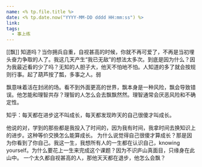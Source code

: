 ```yaml
---
name: <% tp.file.title %>
date: <% tp.date.now("YYYY-MM-DD dddd HH:mm:ss") %>
link: 
tags:
  - 事上练
---
```

[[飘]]
知道吗？当你拥兵自重，自视甚高的时候，你就不再可爱了，不再是当初埋头奋力争取的人了。我这几天产生“我已无敌”的想法太多次。到底是因为什么？因为我最近看的少了吗？无知的人胆子大，他天不怕地不怕。人知道的多了就会按规则行事。起了葫芦按了瓢，多事之人。弱

飘意味着活在封闭的场。看不到外面更高的世界，飘本身是一种风险，飘会导致错误。他怎能和理智共存？理智的人怎么会去飘飘然然。理智通常会厌恶风险和不确定性。

知乎：每天都在进步这不叫成长，每天都发现昨天的自己很傻才叫成长。

他说的对，学到的那些都是我投入了时间的，因为我有时间，我拿时间去换知识上的进步。这种等价交换怎么能算成长。
为什么说觉得自己很傻才算成长？那是因为你看到了你自己。我这一生，我想所有人的一生都在认识自己，knowing yourself。为什么要花上一生来完成这个课题？因为不识庐山真面目，只缘身在此山中。
一个太久都自视甚高的人，那他天天都在退步，他怎么会飘？